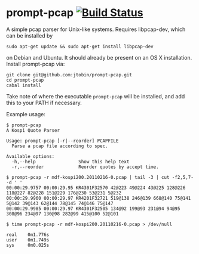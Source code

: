 # prompt-pcap [![Build Status](https://secure.travis-ci.org/jtobin/prompt-pcap.png?branch=master)](http://travis-ci.org/jtobin/prompt-pcap) 

A simple pcap parser for Unix-like systems.  Requires libpcap-dev, which can be installed by

    sudo apt-get update && sudo apt-get install libpcap-dev

on Debian and Ubuntu.  It should already be present on an OS X installation.  Install prompt-pcap via:

    git clone git@github.com:jtobin/prompt-pcap.git
    cd prompt-pcap
    cabal install
 
Take note of where the executable `prompt-pcap` will be installed, and add this to your PATH if necessary. 

Example usage:

    $ prompt-pcap
    A Kospi Quote Parser
    
    Usage: prompt-pcap [-r|--reorder] PCAPFILE
      Parse a pcap file according to spec.
    
    Available options:
      -h,--help                Show this help text
      -r,--reorder             Reorder quotes by accept time.

    $ prompt-pcap -r mdf-kospi200.20110216-0.pcap | tail -3 | cut -f2,5,7- -d ' '
    00:00:29.9757 00:00:29.95 KR4301F32570 42@223 49@224 43@225 128@226 118@227 82@228 151@229 176@230 53@231 5@232
    00:00:29.9960 00:00:29.97 KR4201F32721 519@138 246@139 668@140 75@141 5@142 39@143 62@144 78@145 74@146 75@147
    00:00:29.9985 00:00:29.97 KR4301F32505 134@92 199@93 231@94 94@95 308@96 234@97 130@98 282@99 415@100 52@101

    $ time prompt-pcap -r mdf-kospi200.20110216-0.pcap > /dev/null

    real    0m1.776s
    user    0m1.749s
    sys     0m0.025s

